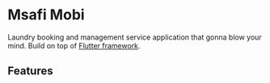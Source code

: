 # Msafi Mobi

Laundry booking and management service application that gonna blow your mind. Build on top of [Flutter framework](https://flutter.dev).

## Features


